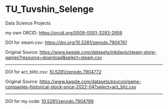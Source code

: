 # TU_Tuvshin_Selenge

Data Science Projects

my own ORCID: https://orcid.org/0009-0001-3293-2959

DOI for steam.csv: https://doi.org/10.5281/zenodo.7904761

Original Source: https://www.kaggle.com/datasets/nikdavis/steam-store-games?resource=download&select=steam.csv

---

DOI for act_blitz.csv: [10.5281/zenodo.7904772](https://doi.org/10.5281/zenodo.7904772)

Original Source: https://www.kaggle.com/datasets/psycon/game-companies-historical-stock-price-2022-04?select=act_bliz.csv

---
DOI for my code: [10.5281/zenodo.7904789](https://doi.org/10.5281/zenodo.7904789)
